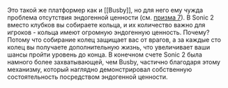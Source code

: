 Это такой же платформер как и [[Busby]], но для него ему чужда проблема отсутствия эндогенной ценности (см. [призма 7](Призма%207.%20Призма%20эндогенной%20ценности.md)). В Sonic 2 вместо клубков вы собираете кольца, и их количество важно для игроков - кольца имеют огромную эндогенную ценность. Почему? Потому что собирание колец защищает вас от врагов, а за каждые сто колец вы получаете дополнительную жизнь, что увеличивает ваши шансы пройти уровень до конца. В конечном счете Sonic 2 была намного более захватывающей, чем Busby, частично благодаря этому механизму, который наглядно демонстрировал собственную состоятельность посредством эндогенной ценности.